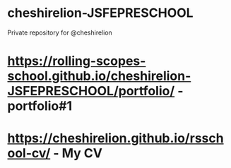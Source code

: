 # cheshirelion-JSFEPRESCHOOL
Private repository for @cheshirelion

# https://rolling-scopes-school.github.io/cheshirelion-JSFEPRESCHOOL/portfolio/ - portfolio#1
# https://cheshirelion.github.io/rsschool-cv/ - My CV
